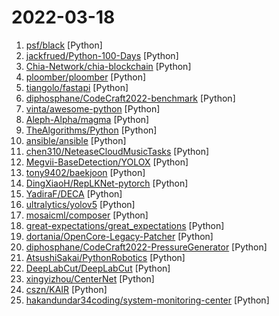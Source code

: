 # 2022-03-18

1. [psf/black](https://github.com/psf/black "The uncompromising Python code formatter") [Python]
2. [jackfrued/Python-100-Days](https://github.com/jackfrued/Python-100-Days "Python - 100天从新手到大师") [Python]
3. [Chia-Network/chia-blockchain](https://github.com/Chia-Network/chia-blockchain "Chia blockchain python implementation (full node, farmer, harvester, timelord, and wallet)") [Python]
4. [ploomber/ploomber](https://github.com/ploomber/ploomber "The fastest ⚡️ way to build data pipelines. Develop iteratively, deploy anywhere. ☁️") [Python]
5. [tiangolo/fastapi](https://github.com/tiangolo/fastapi "FastAPI framework, high performance, easy to learn, fast to code, ready for production") [Python]
6. [diphosphane/CodeCraft2022-benchmark](https://github.com/diphosphane/CodeCraft2022-benchmark "a benchmark for Huawei CodeCraft 2022 判题器 算分器") [Python]
7. [vinta/awesome-python](https://github.com/vinta/awesome-python "A curated list of awesome Python frameworks, libraries, software and resources") [Python]
8. [Aleph-Alpha/magma](https://github.com/Aleph-Alpha/magma "MAGMA - a GPT-style multimodal model that can understand any combination of images and language") [Python]
9. [TheAlgorithms/Python](https://github.com/TheAlgorithms/Python "All Algorithms implemented in Python") [Python]
10. [ansible/ansible](https://github.com/ansible/ansible "Ansible is a radically simple IT automation platform that makes your applications and systems easier to deploy and maintain. Automate everything from code deployment to network configuration to cloud management, in a language that approaches plain English, using SSH, with no agents to install on remote systems. https://docs.ansible.com.") [Python]
11. [chen310/NeteaseCloudMusicTasks](https://github.com/chen310/NeteaseCloudMusicTasks "网易云音乐自动任务：刷等级、云贝、云豆等") [Python]
12. [Megvii-BaseDetection/YOLOX](https://github.com/Megvii-BaseDetection/YOLOX "YOLOX is a high-performance anchor-free YOLO, exceeding yolov3~v5 with MegEngine, ONNX, TensorRT, ncnn, and OpenVINO supported. Documentation: https://yolox.readthedocs.io/") [Python]
13. [tony9402/baekjoon](https://github.com/tony9402/baekjoon "코딩테스트 대비 문제집(Baekjoon Online Judge)") [Python]
14. [DingXiaoH/RepLKNet-pytorch](https://github.com/DingXiaoH/RepLKNet-pytorch "") [Python]
15. [YadiraF/DECA](https://github.com/YadiraF/DECA "DECA: Detailed Expression Capture and Animation (SIGGRAPH 2021)") [Python]
16. [ultralytics/yolov5](https://github.com/ultralytics/yolov5 "YOLOv5 🚀 in PyTorch > ONNX > CoreML > TFLite") [Python]
17. [mosaicml/composer](https://github.com/mosaicml/composer "library of speed-up algorithms for model training") [Python]
18. [great-expectations/great_expectations](https://github.com/great-expectations/great_expectations "Always know what to expect from your data.") [Python]
19. [dortania/OpenCore-Legacy-Patcher](https://github.com/dortania/OpenCore-Legacy-Patcher "Experience macOS just like before") [Python]
20. [diphosphane/CodeCraft2022-PressureGenerator](https://github.com/diphosphane/CodeCraft2022-PressureGenerator "a pressure data generator made for CodeCraft-2022 华为CodeCraft2022数据压测生成器") [Python]
21. [AtsushiSakai/PythonRobotics](https://github.com/AtsushiSakai/PythonRobotics "Python sample codes for robotics algorithms.") [Python]
22. [DeepLabCut/DeepLabCut](https://github.com/DeepLabCut/DeepLabCut "Official implementation of DeepLabCut: Markerless pose estimation of user-defined features with deep learning for all animals incl. humans") [Python]
23. [xingyizhou/CenterNet](https://github.com/xingyizhou/CenterNet "Object detection, 3D detection, and pose estimation using center point detection:") [Python]
24. [cszn/KAIR](https://github.com/cszn/KAIR "Image Restoration Toolbox (PyTorch). Training and testing codes for DPIR, USRNet, DnCNN, FFDNet, SRMD, DPSR, BSRGAN, SwinIR") [Python]
25. [hakandundar34coding/system-monitoring-center](https://github.com/hakandundar34coding/system-monitoring-center "GTK and Python based, system performance and usage monitoring tool") [Python]
